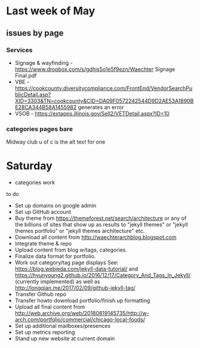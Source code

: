 # Last week of May 

## issues by page


### Services

* Signage & wayfinding - https://www.dropbox.com/s/gdhjs5o1e5f9ezn/Waechter Signage Final.pdf
* VBE - https://cookcounty.diversitycompliance.com/FrontEnd/VendorSearchPublicDetail.asp?XID=3303&TN=cookcounty&CID=DA09F0572242544D9D2AE53A1890BE28CA344B58A1455982 generates an error
* VSOB - https://extapps.illinois.gov/Sell2/VETDetail.aspx?ID=10

### categories pages bare

Midway club u of c is the alt text for one

# Saturday

- categories work

to do

* Set up domains on google admin
* Set up GitHub account
* Buy theme from https://themeforest.net/search/architecture or any of the billions of sites that show up as results to "jekyll themes" or "jekyll themes portfolio" or "jekyll themes architecture" etc.
* Download all content from http://waechterarchblog.blogspot.com
* Integrate theme & repo
* Upload content from blog w/tags, categories.
* Finalize data format for portfolio. 
* Work out category/tag page displays See: https://blog.webjeda.com/jekyll-data-tutorial/ and https://hyunyoung2.github.io/2016/12/17/Category_And_Tags_In_Jekyll/ (currently implemented) as well as http://longqian.me/2017/02/09/github-jekyll-tag/
* Transfer Github repo
* Transfer howto download portfolio/finish up formatting
* Upload all final content from http://web.archive.org/web/20180819145735/http://w-arch.com/portfolio/commercial/chicago-local-foods/
* Set up additional mailboxes/presences
* Set up metrics reporting
* Stand up new website at current domain

